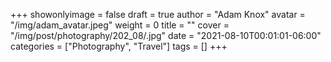 +++
showonlyimage = false
draft = true
author = "Adam Knox"
avatar = "/img/adam_avatar.jpeg"
weight = 0
title = ""
cover = "/img/post/photography/202_08/.jpg"
date = "2021-08-10T00:01:01-06:00"
categories = ["Photography", "Travel"]
tags = []
+++
<!--more-->
